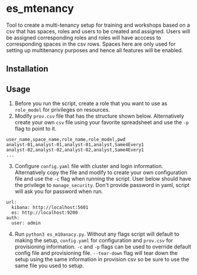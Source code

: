 # es_mtenancy
Tool to create a multi-tenancy setup for training and workshops based on a csv that has spaces, roles and users to be created and assigned. Users will be assigned corresponding roles and roles will have acccess to corresponding spaces in the csv rows. Spaces here are only used for setting up multitenancy purposes and hence all features will be enabled.

## Installation


## Usage
1. Before you run the script, create a role that you want to use as `role_model` for privileges on resources.
2. Modify `prov.csv` file that has the structure shown below. Alternatively create your own `csv` file using your favorite spreadsheet and use the `-p` flag to point to it.
```
user_name,space_name,role_name,role_model,pwd
analyst-01,analyst-01,analyst-01,analyst,Same4Every1
analyst-02,analyst-02,analyst-02,analyst,Same4Every1
...
```

3. Configure `config.yaml` file with cluster and login information. Alternatively copy the file and modify to create your own configuration file and use the `-c` flag when running the script. User below should have the privilege to `manage_security`. Don't provide password in yaml, script will ask you for password when run.

```
url:
  kibana: http://localhost:5601
  es: http://localhost:9200
auth:
  user: admin
```

4. Run `python3 es_m10anacy.py`. Without any flags script will default to making the setup, `config.yaml` for configuration and `prov.csv` for provisioning information. `-c` and `-p` flags can be used to override default config file and provisioning file. `--tear-down` flag will tear down the setup using the same information in provision csv so be sure to use the same file you used to setup.